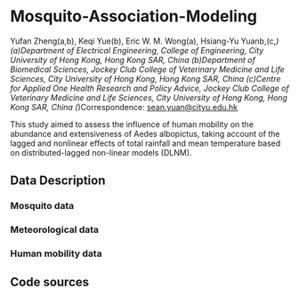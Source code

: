 # Mosquito-Association-Modeling

Yufan Zheng(a,b), Keqi Yue(b), Eric W. M. Wong(a), Hsiang-Yu Yuanb,(c,*) 
(a)Department of Electrical Engineering, College of Engineering, City University of Hong Kong, Hong Kong SAR, China
(b)Department of Biomedical Sciences, Jockey Club College of Veterinary Medicine and Life Sciences, City University of Hong Kong, Hong Kong SAR, China
(c)Centre for Applied One Health Research and Policy Advice, Jockey Club College of Veterinary Medicine and Life Sciences, City University of Hong Kong, Hong Kong SAR, China
(*)Correspondence: sean.yuan@cityu.edu.hk



 This study aimed to assess the influence of human mobility on the abundance and extensiveness of Aedes albopictus, taking account of the lagged and nonlinear effects of total rainfall and mean temperature based on distributed-lagged non-linear models (DLNM).



## Data Description
### Mosquito data

### Meteorological data

### Human mobility data

## Code sources


